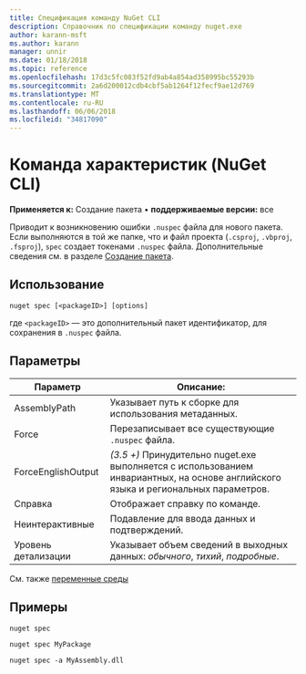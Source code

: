 ```yaml
---
title: Спецификация команду NuGet CLI
description: Справочник по спецификации команду nuget.exe
author: karann-msft
ms.author: karann
manager: unnir
ms.date: 01/18/2018
ms.topic: reference
ms.openlocfilehash: 17d3c5fc083f52fd9ab4a854ad358995bc55293b
ms.sourcegitcommit: 2a6d200012cdb4cbf5ab1264f12fecf9ae12d769
ms.translationtype: MT
ms.contentlocale: ru-RU
ms.lasthandoff: 06/06/2018
ms.locfileid: "34817090"
---
```

# <a name="spec-command-nuget-cli"></a>Команда характеристик (NuGet CLI)

**Применяется к:** Создание пакета &bullet; **поддерживаемые версии:** все

Приводит к возникновению ошибки `.nuspec` файла для нового пакета. Если выполняются в той же папке, что и файл проекта (`.csproj`, `.vbproj`, `.fsproj`), `spec` создает токенами `.nuspec` файла. Дополнительные сведения см. в разделе [Создание пакета](../create-packages/creating-a-package.md).

## <a name="usage"></a>Использование

```cli
nuget spec [<packageID>] [options]
```

где `<packageID>` — это дополнительный пакет идентификатор, для сохранения в `.nuspec` файла.

## <a name="options"></a>Параметры

| Параметр | Описание: |
| --- | --- |
| AssemblyPath | Указывает путь к сборке для использования метаданных. |
| Force | Перезаписывает все существующие `.nuspec` файла. |
| ForceEnglishOutput | *(3.5 +)*  Принудительно nuget.exe выполняется с использованием инвариантных, на основе английского языка и региональных параметров. |
| Справка | Отображает справку по команде. |
| Неинтерактивные | Подавление для ввода данных и подтверждений. |
| Уровень детализации | Указывает объем сведений в выходных данных: *обычного*, *тихий*, *подробные*. |

См. также [переменные среды](cli-ref-environment-variables.md)

## <a name="examples"></a>Примеры

```cli
nuget spec

nuget spec MyPackage

nuget spec -a MyAssembly.dll
```
